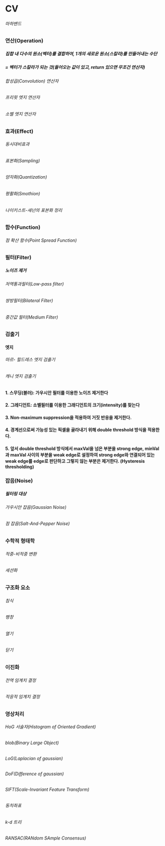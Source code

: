 # CV
###### 마하밴드
### 연산(Operation)
##### 집합 내 다수의 원소(벡터)를 결합하여, 1개의 새로운 원소(스칼라)를 만들어내는 수단
##### = 벡터가 스칼라가 되는 것(들어오는 값이 있고, return 있으면 무조건 연산자)

###### 합성곱(Convolution) 연산자
###### 프리윗 엣지 연산자
###### 소벨 엣지 연산자
### 효과(Effect)
###### 동시대비효과
###### 표본화(Sampling)
###### 양자화(Quantization)
###### 평활화(Smothion)
###### 나이키스트-새넌의 표본화 정리
### 함수(Function)
###### 점 확산 함수(Point Spread Function)
### 필터(Filter)
##### 노이즈 제거
###### 저역통과필터(Low-pass filter)
###### 쌍방필터(Bilateral Filter)
###### 중간값 필터(Medium Filter)
### 검출기
#### 엣지
###### 마르- 힐드레스 엣지 검출기
###### 캐니 엣지 검출기
#### 1. 스무딩(블러): 가우시안 필터를 이용한 노이즈 제거한다
#### 2. 그레디언트: 소벨필터를 이용한 그래디언트의 크기(intensity)를 찾는다
#### 3. Non-maximum suppression을 적용하여 거짓 반응을 제거한다.
#### 4. 경계선으로써 가능성 있는 픽셀을 골라내기 위해 double threshold 방식을 적용한다.
#### 5. 앞서 double threshold 방식에서 maxVal을 넘은 부분을 strong edge, minVal과 maxVal 사이의 부분을 weak edge로 설정하여 strong edge와 연결되어 있는 weak edge를 edge로 판단하고 그렇지 않는 부분은 제거한다. (Hysteresis thresholding)
### 잡음(Noise)
##### 필터링 대상
###### 가우시안 잡음(Gaussian Noise)
###### 점 잡음(Salt-And-Pepper Noise)
### 수학적 형태학
###### 적중-비적중 변환
###### 세션화
### 구조화 요소
###### 침식
###### 팽창
###### 열기
###### 닫기
### 이진화
###### 전역 임계치 결정
###### 적응적 임계치 결정
### 영상처리
###### HoG 서술자(Histogram of Oriented Gradient)
###### blob(Binary Large Object)
###### LoG(Laplacian of gaussian)
###### DoF(Difference of gaussian)
###### SIFT(Scale-Invariant Feature Transform)
###### 동차좌표
###### k-d 트리
###### RANSAC(RANdom SAmple Consensus)